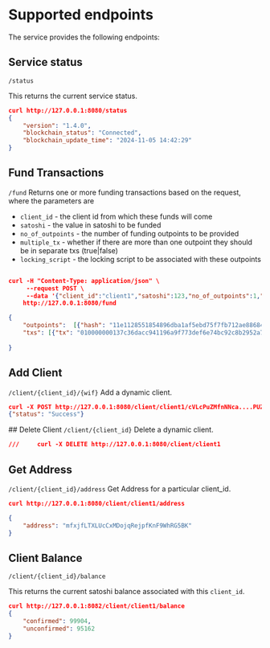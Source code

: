 # Supported endpoints
The service provides the following endpoints:
## Service status
`/status`

This returns the current service status.
```JSON
curl http://127.0.0.1:8080/status
{
    "version": "1.4.0", 
    "blockchain_status": "Connected", 
    "blockchain_update_time": "2024-11-05 14:42:29"
}
```


## Fund Transactions
`/fund`
Returns one or more funding transactions based on the request, where the parameters are 
* `client_id` - the client id from which these funds will come
* `satoshi` - the value in satoshi to be funded
* `no_of_outpoints` - the number of funding outpoints to be provided
* `multiple_tx` - whether if there are more than one outpoint they should be in separate txs (true|false)
* `locking_script` - the locking script to be associated with these outpoints
```JSON

curl -H "Content-Type: application/json" \
     --request POST \
     --data '{"client_id":"client1","satoshi":123,"no_of_outpoints":1,"multiple_tx":false,"locking_script":"000000"}' \
    http://127.0.0.1:8080/fund

{
    "outpoints":  [{"hash": "11e1128551854896dba1af5ebd75f7fb712ae88684cae59e86f89b158de86697", "index": 1}], 
    "txs": [{"tx": "010000000137c36dacc941196a9f773def6e74bc92c8b2952a79178f48b31e4074831c295d000000006a47304402204dde2fda0af07d1c0dc2a22473d1b54065f714405723fdf4a05f27048dc87b770220402ef74c2cc718d83f95a9940f4d489a9931dbbb3eb8d884a38d059e8a63fb2e412102b02cc8307d68c174135fc320a7af3cb4748e14b1701b76f9498ccaf3ffac55efffffffff027f690100000000001976a91404e044fb084b497e20a635bbad95b18506666cbf88ac7b000000000000000300000000000000"}]
    
}   
```

## Add Client
`/client/{client_id}/{wif}`
Add a dynamic client.
```JSON
curl -X POST http://127.0.0.1:8080/client/client1/cVLcPuZMfnNNca....PUZ4LtnC3MjoLh3piTnX9WCndRqWh
{"status": "Success"}
```

## Delete Client
`/client/{client_id}`
Delete a dynamic client.

```JSON
///     curl -X DELETE http://127.0.0.1:8080/client/client1
```

## Get Address
`/client/{client_id}/address`
Get Address for a particular client_id.

```JSON
curl http://127.0.0.1:8080/client/client1/address

{
    "address": "mfxjfLTXLUcCxMDojqRejpfKnF9WhRG5BK" 
}   
```


## Client Balance
`/client/{client_id}/balance`

This returns the current satoshi balance associated with this `client_id`.
```JSON
curl http://127.0.0.1:8082/client/client1/balance      
{   
    "confirmed": 99904,
    "unconfirmed": 95162
}
```


